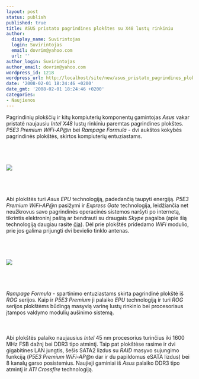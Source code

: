 ```yaml
---
layout: post
status: publish
published: true
title: ASUS pristato pagrindines plokštes su X48 lustų rinkiniu
author:
  display_name: Suvirintojas
  login: Suvirintojas
  email: dovrim@yahoo.com
  url: ''
author_login: Suvirintojas
author_email: dovrim@yahoo.com
wordpress_id: 1218
wordpress_url: http://localhost/site/new/asus_pristato_pagrindines_plokstes_su_x48_lustu_rinkiniu/
date: '2008-02-01 18:24:46 +0200'
date_gmt: '2008-02-01 18:24:46 +0200'
categories:
- Naujienos
---
```

<p>Pagrindinių plokščių ir kitų kompiuterių komponentų gamintojas <i>Asus</i> vakar pristatė naujausiu <i>Intel X48</i> lustų rinkiniu paremtas pagrindines plokštes. <i>P5E3 Premium WiFi-AP@n</i> bei <i>Rampage Formula</i> - dvi aukštos kokybės pagrindinės plokštės, skirtos kompiuterių entuziastams.<br />
<br><br />
<br><br><img src=" http://img162.imageshack.us/img162/7306/p5e3premiumai9.jpg"><br><br />
<br><br />
<br>Abi plokštės turi <i>Asus EPU</i> technologiją, padedančią taupyti energiją. <i>P5E3 Premium WiFi-AP@n</i> pasižymi ir <i>Express Gate</i> technologija, leidžiančia net neužkrovus savo pagrindinės operacinės sistemos naršyti po internetą, tikrintis elektroninį paštą ar bendrauti su draugais <i>Skype</i> pagalba (apie šią technologiją daugiau rasite <a class="ns" href="http://www.technews.lt/index.php?id=Kas&amp;Id=458">čia</a>). Dėl prie plokštės pridedamo <i>WiFi</i> modulio, prie jos galima prijungti dvi bevielio tinklo antenas.<br />
<br><br />
<br><br><img src="http://img162.imageshack.us/img162/4522/rampagevj5.jpg"><br><br />
<br><br />
<br><i>Rampage Formula</i> - spartinimo entuziastams skirta pagrindinė plokštė iš <i>ROG</i> serijos. Kaip ir <i>P5E3 Premium</i> ji palaiko <i>EPU</i> technologiją ir turi <i>ROG</i> serijos plokštėms būdingą masyvią varinę lustų rinkinio bei procesoriaus įtampos valdymo modulių aušinimo sistemą.<br />
<br><br />
<br>Abi plokštės palaiko naujausius <i>Intel</i> 45 nm procesorius turinčius iki 1600 MHz FSB dažnį bei DDR3 tipo atmintį. Taip pat plokštėse rasime ir dvi gigabitines LAN jungtis, šešis SATA2 lizdus su <i>RAID</i> masyvo sujungimo funkciją (<i>P5E3 Premium WiFi-AP@n</i> dar ir du papildomus eSATA lizdus) bei 8 kanalų garso posistemius. Naujieji gaminiai iš <i>Asus</i> palaiko DDR3 tipo atmintį ir <i>ATI Crossfire</i> technologiją.</p>

